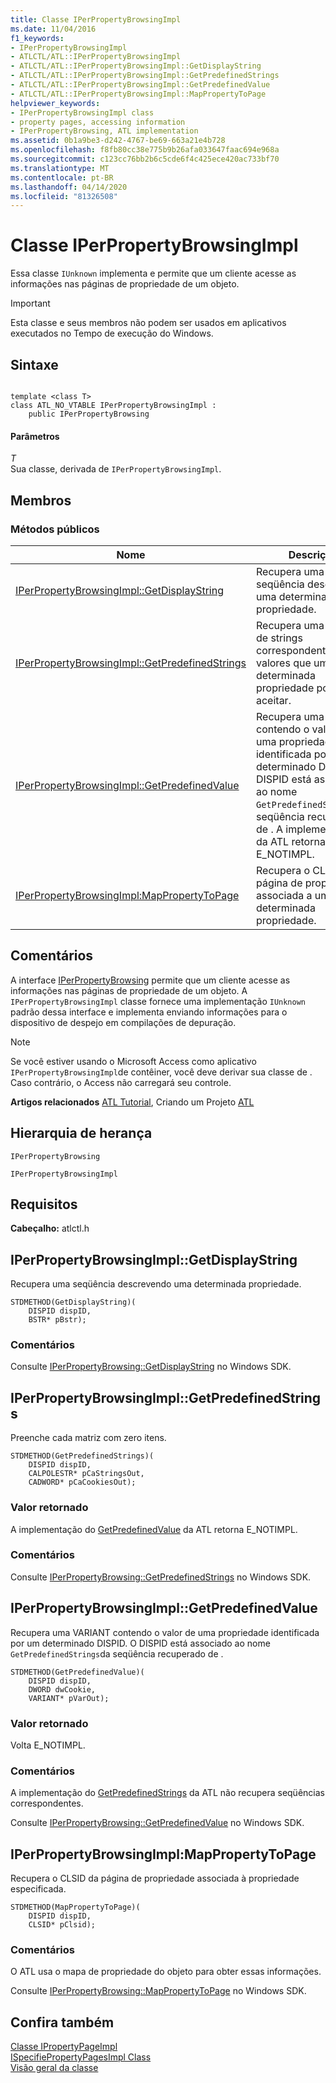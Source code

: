 ```yaml
---
title: Classe IPerPropertyBrowsingImpl
ms.date: 11/04/2016
f1_keywords:
- IPerPropertyBrowsingImpl
- ATLCTL/ATL::IPerPropertyBrowsingImpl
- ATLCTL/ATL::IPerPropertyBrowsingImpl::GetDisplayString
- ATLCTL/ATL::IPerPropertyBrowsingImpl::GetPredefinedStrings
- ATLCTL/ATL::IPerPropertyBrowsingImpl::GetPredefinedValue
- ATLCTL/ATL::IPerPropertyBrowsingImpl::MapPropertyToPage
helpviewer_keywords:
- IPerPropertyBrowsingImpl class
- property pages, accessing information
- IPerPropertyBrowsing, ATL implementation
ms.assetid: 0b1a9be3-d242-4767-be69-663a21e4b728
ms.openlocfilehash: f8fb80cc38e775b9b26afa033647faac694e968a
ms.sourcegitcommit: c123cc76bb2b6c5cde6f4c425ece420ac733bf70
ms.translationtype: MT
ms.contentlocale: pt-BR
ms.lasthandoff: 04/14/2020
ms.locfileid: "81326508"
---
```

# <a name="iperpropertybrowsingimpl-class"></a>Classe IPerPropertyBrowsingImpl

Essa classe `IUnknown` implementa e permite que um cliente acesse as informações nas páginas de propriedade de um objeto.

> [!IMPORTANT]
> Esta classe e seus membros não podem ser usados em aplicativos executados no Tempo de execução do Windows.

## <a name="syntax"></a>Sintaxe

```

template <class T>
class ATL_NO_VTABLE IPerPropertyBrowsingImpl :
    public IPerPropertyBrowsing
```

#### <a name="parameters"></a>Parâmetros

*T*<br/>
Sua classe, derivada de `IPerPropertyBrowsingImpl`.

## <a name="members"></a>Membros

### <a name="public-methods"></a>Métodos públicos

|Nome|Descrição|
|----------|-----------------|
|[IPerPropertyBrowsingImpl::GetDisplayString](#getdisplaystring)|Recupera uma seqüência descrevendo uma determinada propriedade.|
|[IPerPropertyBrowsingImpl::GetPredefinedStrings](#getpredefinedstrings)|Recupera uma matriz de strings correspondente aos valores que uma determinada propriedade pode aceitar.|
|[IPerPropertyBrowsingImpl::GetPredefinedValue](#getpredefinedvalue)|Recupera uma VARIANT contendo o valor de uma propriedade identificada por um determinado DISPID. O DISPID está associado ao nome `GetPredefinedStrings`da seqüência recuperado de . A implementação da ATL retorna E_NOTIMPL.|
|[IPerPropertyBrowsingImpl:MapPropertyToPage](#mappropertytopage)|Recupera o CLSID da página de propriedade associada a uma determinada propriedade.|

## <a name="remarks"></a>Comentários

A interface [IPerPropertyBrowsing](/windows/win32/api/ocidl/nn-ocidl-iperpropertybrowsing) permite que um cliente acesse as informações nas páginas de propriedade de um objeto. A `IPerPropertyBrowsingImpl` classe fornece uma implementação `IUnknown` padrão dessa interface e implementa enviando informações para o dispositivo de despejo em compilações de depuração.

> [!NOTE]
> Se você estiver usando o Microsoft Access como aplicativo `IPerPropertyBrowsingImpl`de contêiner, você deve derivar sua classe de . Caso contrário, o Access não carregará seu controle.

**Artigos relacionados** [ATL Tutorial](../../atl/active-template-library-atl-tutorial.md), Criando um Projeto [ATL](../../atl/reference/creating-an-atl-project.md)

## <a name="inheritance-hierarchy"></a>Hierarquia de herança

`IPerPropertyBrowsing`

`IPerPropertyBrowsingImpl`

## <a name="requirements"></a>Requisitos

**Cabeçalho:** atlctl.h

## <a name="iperpropertybrowsingimplgetdisplaystring"></a><a name="getdisplaystring"></a>IPerPropertyBrowsingImpl::GetDisplayString

Recupera uma seqüência descrevendo uma determinada propriedade.

```
STDMETHOD(GetDisplayString)(
    DISPID dispID,
    BSTR* pBstr);
```

### <a name="remarks"></a>Comentários

Consulte [IPerPropertyBrowsing::GetDisplayString](/windows/win32/api/ocidl/nf-ocidl-iperpropertybrowsing-getdisplaystring) no Windows SDK.

## <a name="iperpropertybrowsingimplgetpredefinedstrings"></a><a name="getpredefinedstrings"></a>IPerPropertyBrowsingImpl::GetPredefinedStrings

Preenche cada matriz com zero itens.

```
STDMETHOD(GetPredefinedStrings)(
    DISPID dispID,
    CALPOLESTR* pCaStringsOut,
    CADWORD* pCaCookiesOut);
```

### <a name="return-value"></a>Valor retornado

A implementação do [GetPredefinedValue](#getpredefinedvalue) da ATL retorna E_NOTIMPL.

### <a name="remarks"></a>Comentários

Consulte [IPerPropertyBrowsing::GetPredefinedStrings](/windows/win32/api/ocidl/nf-ocidl-iperpropertybrowsing-getpredefinedstrings) no Windows SDK.

## <a name="iperpropertybrowsingimplgetpredefinedvalue"></a><a name="getpredefinedvalue"></a>IPerPropertyBrowsingImpl::GetPredefinedValue

Recupera uma VARIANT contendo o valor de uma propriedade identificada por um determinado DISPID. O DISPID está associado ao nome `GetPredefinedStrings`da seqüência recuperado de .

```
STDMETHOD(GetPredefinedValue)(
    DISPID dispID,
    DWORD dwCookie,
    VARIANT* pVarOut);
```

### <a name="return-value"></a>Valor retornado

Volta E_NOTIMPL.

### <a name="remarks"></a>Comentários

A implementação do [GetPredefinedStrings](#getpredefinedstrings) da ATL não recupera seqüências correspondentes.

Consulte [IPerPropertyBrowsing::GetPredefinedValue](/windows/win32/api/ocidl/nf-ocidl-iperpropertybrowsing-getpredefinedvalue) no Windows SDK.

## <a name="iperpropertybrowsingimplmappropertytopage"></a><a name="mappropertytopage"></a>IPerPropertyBrowsingImpl:MapPropertyToPage

Recupera o CLSID da página de propriedade associada à propriedade especificada.

```
STDMETHOD(MapPropertyToPage)(
    DISPID dispID,
    CLSID* pClsid);
```

### <a name="remarks"></a>Comentários

O ATL usa o mapa de propriedade do objeto para obter essas informações.

Consulte [IPerPropertyBrowsing::MapPropertyToPage](/windows/win32/api/ocidl/nf-ocidl-iperpropertybrowsing-mappropertytopage) no Windows SDK.

## <a name="see-also"></a>Confira também

[Classe IPropertyPageImpl](../../atl/reference/ipropertypageimpl-class.md)<br/>
[ISpecifiePropertyPagesImpl Class](../../atl/reference/ispecifypropertypagesimpl-class.md)<br/>
[Visão geral da classe](../../atl/atl-class-overview.md)
